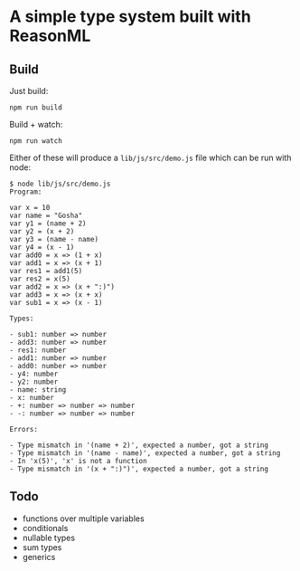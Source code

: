 # A simple type system built with ReasonML

## Build

Just build:

```
npm run build
```

Build + watch:

```
npm run watch
```

Either of these will produce a `lib/js/src/demo.js` file which can be run with node:

```
$ node lib/js/src/demo.js
Program:

var x = 10
var name = "Gosha"
var y1 = (name + 2)
var y2 = (x + 2)
var y3 = (name - name)
var y4 = (x - 1)
var add0 = x => (1 + x)
var add1 = x => (x + 1)
var res1 = add1(5)
var res2 = x(5)
var add2 = x => (x + ":)")
var add3 = x => (x + x)
var sub1 = x => (x - 1)

Types:

- sub1: number => number
- add3: number => number
- res1: number
- add1: number => number
- add0: number => number
- y4: number
- y2: number
- name: string
- x: number
- +: number => number => number
- -: number => number => number

Errors:

- Type mismatch in '(name + 2)', expected a number, got a string
- Type mismatch in '(name - name)', expected a number, got a string
- In 'x(5)', 'x' is not a function
- Type mismatch in '(x + ":)")', expected a number, got a string
```

## Todo

* functions over multiple variables
* conditionals
* nullable types
* sum types
* generics
